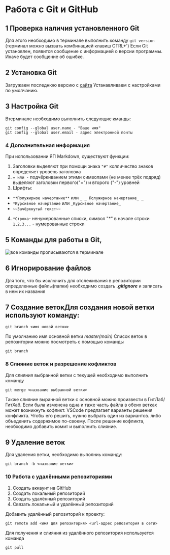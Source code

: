 # Работа с Git и GitHub 
## 1 Проверка наличия установленного Git
Для этого необходимо в терминале выполнить команду `git version` (терминал можно вызвать комбинацией клавиш CTRL+') Если  Git установлен, появится сообщение с информацией о версии программы. Иначе будет сообщение об ошибке.
## 2 Установка Git
Загружаем последнюю версию с [сайта](https://git-scm.com/) Устанавливаем с настройками по умолчанию.
## 3 Настройка Git
Втерминале необходимо выполнить следующие кманды:
```
git config --global user.name - "Ваше имя"
git config --global user.email - адрес электронной почты
```
### 4 Дополнительная информация
При использовании ЯП Markdown, существуют функции:
1. Заголовки выделяют при помощи знака `"#"` колличество знаков определяет уровень заголовка
2. `= или -` подчёркиванием этими символами (не менее трёх подряд) выделяют заголовки первого("=") и второго ("-") уровней
3. Шрифты:
* `**Полужирное начертание**` или `_ _ Полужирное начертание_ _`
* `*Курсивное начертание` или `_Курсивное начертание_`
* `~~Зачёркнутый текст~~`
4. `*Строка`- ненумерованные списки, символ "*" в начале строки
    `1,2,3...` - нумерованные строки
## 5 Команды для работы в Git, 
![все команды прописываются в терминале](/images/command.jpg)
## 6 Игнорирование файлов 
Для того, что бы исключить для отслеживания в репозитории определенные файлы(папки) необходимо создать ***.gitignore*** и записать в нем их названия
## 7 Создание ветокДля создания новой ветки используют команду:
```
git branch <имя новой ветки>
```
По умолчанию имя основной ветки *master(main)*
Список веток в репозитории можно посмотреть с помощью команды
```
git branch
```
### 8 Слияние веток и разрешение кофликтов
Для слияния выбранной ветки с текущей необходимо выполнить команду 
```
git merge <название выбранной ветки>
``` 
Также слияние выранной ветки с основной можно произвести в ГитЛаб/ГитХаб.
Если была изменена одна и таже часть файла в обеих ветках может возникнуть кофликт. VSCode предлагает варианты решения конфликта.
Чтобы его решить, нужно выбрать один из вариантов. либо объеденить содержимое по-своему.
После решение кофликта, необходимо добавить комит и выполнить слияние.

## 9 Удаление веток

Для удаления ветки, необходимо выполниь команду: 
```
git branch -b <название ветки>
```

### 10 Работа с удалёнными репозиториями
1. Создать аккаунт на GitHub
2. Создать локальный репозиторий
3. Создать удалённый репозиторий
4. Связать локальный и удалённый репозиторий

Добавить удалённый репозиторий к проекту:
```
git remote add <имя для репозитория> <url-адрес репозитория в сети>
```
Для получения и слияния из удалённого репозитория используется команда 

```
git pull
```

